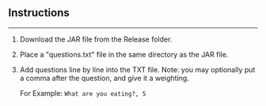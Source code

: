 ## Instructions
---------------

1.	Download the JAR file from the Release folder.
2.	Place a "questions.txt" file in the same directory as the JAR file.
3.	Add questions line by line into the TXT file.
	Note: you may optionally put a comma after the question, and give it a weighting.
	
	For Example: `What are you eating?, 5`